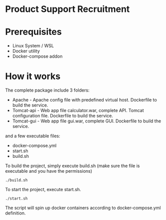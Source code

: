 # Product Support Recruitment

# Prerequisites

- Linux System / WSL
- Docker utility
- Docker-compose addon


# How it works

The complete package include 3 folders:

- Apache - Apache config file with predefined virtual host. Dockerfile to build the service.
- Tomcat-api - Web app file calculator.war, complete API. Tomcat configuration file. Dockerfile to build the service.
- Tomcat-gui - Web app file gui.war, complete GUI. Dockerfile to build the service.

and a few executable files:

- docker-compose.yml
- start.sh
- build.sh

To build the project, simply execute build.sh (make sure the file is executable and you have the permissions)

`./build.sh`

To start the project, execute start.sh.

`./start.sh`

The script will spin up docker containers according to docker-compose.yml definition.



